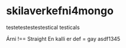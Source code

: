# skilaverkefni4mongo

testetestestestestical
testicals


Árni !== Straight
En kalli er def = gay
asdf1345